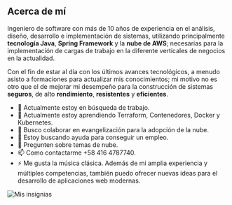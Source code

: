 ## Acerca de mí

Ingeniero de software con más de 10 años de experiencia en el análisis, diseño, desarrollo e implementación de sistemas, utilizando principalmente **tecnología Java**, **Spring Framework** y la **nube de AWS**; necesarias para la implementación de cargas de trabajo en la diferente verticales de negocios en la actualidad.

Con el fin de estar al día con los últimos avances tecnológicos, a menudo asisto a formaciones para actualizar mis conocimientos; mi motivo no es otro que el de mejorar mi desempeño para la construcción de sistemas **seguros**, de alto **rendimiento**, **resistentes** y **eficientes**.

- 🔭 Actualmente estoy en búsqueda de trabajo.
- 🌱 Actualmente estoy aprendiendo Terraform, Contenedores, Docker y Kubernetes.
- 👯 Busco colaborar en evangelización para la adopción de la nube.
- 🤔 Estoy buscando ayuda para conseguir un empleo.
- 💬 Pregunten sobre temas de nube.
- 📫 Como contactarme +58 416 4787740.
- ⚡ Me gusta la música clásica.
Además de mi amplia experiencia y múltiples competencias, también puedo ofrecer nuevas ideas para el desarrollo de aplicaciones web modernas.

![Mis insignias](https://drive.google.com/file/d/1-OIzbtpaaeJOcyiC6aKr_KtDZ1vMtYzq/view)
